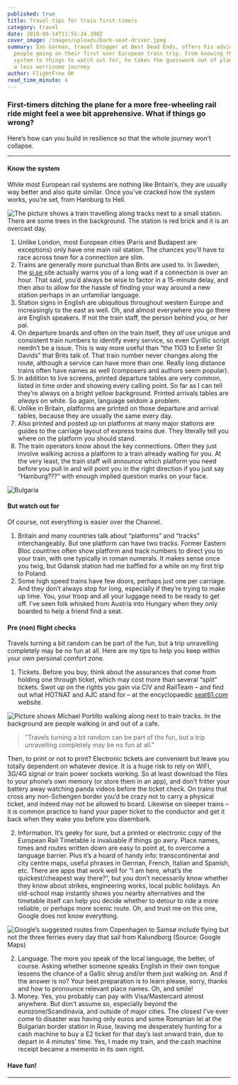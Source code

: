 ```yaml
---
published: true
title: Travel tips for train first-timers
category: travel
date: 2019-08-14T11:55:34.398Z
cover_image: /images/uploads/back-seat-driver.jpeg
summary: Ian Garman, travel blogger at Best Dead Ends, offers his advice for
  people going on their first ever European train trip. From knowing the train
  system to things to watch out for, he takes the guesswork out of planning for
  a less worrisome journey
author: FlightFree UK
read_time_minute: 4
---
```

### First-timers ditching the plane for a more free-wheeling rail ride might feel a wee bit apprehensive. What if things go wrong?

Here’s how can you build in resilience so that the whole journey won’t collapse.

- - -

#### **Know the system**

While most European rail systems are nothing like Britain’s, they are usually way better and also quite similar. Once you’ve cracked how the system works, you’re set, from Hamburg to Hell. 

![The picture shows a train travelling along tracks next to a small station. There are some trees in the background. The station is red brick and it is an overcast day. ](/images/uploads/norway-hell.jpg "Yes, a one-way ticket to Hell is a thing. It’s in Norway")

1. Unlike London, most European cities (Paris and Budapest are exceptions) only have one main rail station. The chances you’ll have to race across town for a connection are slim.
2. Trains are generally more punctual than Brits are used to. In Sweden, the [sj.se ](https://www.sj.se/)site actually warns you of a long wait if a connection is over an hour. That said, you’d always be wise to factor in a 15-minute delay, and then also to allow for the hassle of finding your way around a new station perhaps in an unfamiliar language.
3. Station signs in English are ubiquitous throughout western Europe and increasingly to the east as well. Oh, and almost everywhere you go there are English speakers. If not the train staff, the person behind you, or her pal.
4. On departure boards and often on the train itself, they *all* use unique and consistent train numbers to identify every service, so even Cyrillic script needn’t be a issue. This is way more useful than “the 1103 to Exeter St Davids” that Brits talk of. That train number never changes along the route, although a service can have more than one. Really long distance trains often have names as well (composers and authors seem popular).
5. In addition to live screens, printed departure tables are very common, listed in time order and showing every calling point. So far as I can tell they’re always on a bright yellow background. Printed arrivals tables are *always* on white. So again, language seldom a problem.
6. Unlike in Britain, platforms are printed on those departure and arrival tables, because they are usually the same every day.
7. Also printed and posted up on platforms at many major stations are guides to the carriage layout of express trains due. They literally tell you where on the platform you should stand.
8. The train operators know about the key connections. Often they just involve walking across a platform to a train already waiting for you. At the very least, the train staff will announce which platform you need before you pull in and will point you in the right direction if you just say “Hamburg???” with enough implied question marks on your face.

![](/images/uploads/bulgaria.jpg "Bulgaria ")

#### **But watch out for**

Of course, not everything is easier over the Channel.

1. Britain and many countries talk about “platforms” and “tracks” interchangeably. But one platform can have two tracks. Former Eastern Bloc countries often show platform and track numbers to direct you to your train, with one typically in roman numerals. It makes sense once you twig, but Gdansk station had me baffled for a while on my first trip to Poland.
2. Some high speed trains have few doors, perhaps just one per carriage. And they don’t always stop for long, especially if they’re trying to make up time. You, your troop and all your luggage need to be ready to get off. I’ve seen folk whisked from Austria into Hungary when they only boarded to help a friend find a seat.

#### **Pre (non) flight checks**

Travels turning a bit random can be part of the fun, but a trip unravelling completely may be no fun at all. Here are my tips to help you keep within your own personal comfort zone.

1. Tickets. Before you buy, think about the assurances that come from holding one through ticket, which may cost more than several “split” tickets. Swot up on the rights you gain via CIV and RailTeam – and find out what HOTNAT and AJC stand for – at the encyclopaedic [seat61.com](https://www.seat61.com/Europe-train-travel.htm#The_CIV) website. 

![Picture shows Michael Portillo walking along next to train tracks. In the background are people walking in and out of a cafe. ](/images/uploads/occupational-hazard.jpg "Michael Portillo on the loose: there are no precautions against unexpectedly meeting a walking, talking paint chart boarding a train in central Sweden")

> "Travels turning a bit random can be part of the fun, but a trip unravelling completely may be no fun at all."

Then, to print or not to print? Electronic tickets are convenient but leave you totally dependent on whatever device. It is a huge risk to rely on WIFI, 3G/4G signal or train power sockets working. So at least download the files to your phone’s own memory (or store them in an app), and don’t fritter your battery away watching panda videos before the ticket check. On trains that cross any non-Schengen border you’d be crazy not to carry a physical ticket, and indeed may not be allowed to board. Likewise on sleeper trains – it is common practice to hand your paper ticket to the conductor and get it back when they wake you before you disembark. 

2. Information. It’s geeky for sure, but a printed or electronic copy of the European Rail Timetable is invaluable if things go awry. Place names, times and routes written down are easy to point at, to overcome a language barrier. Plus it’s a hoard of handy info: transcontinental and city centre maps, useful phrases in German, French, Italian and Spanish, etc. There are apps that work well for “I am here, what’s the quickest/cheapest way there?”, but you don’t necessarily know whether they know about strikes, engineering works, local public holidays. An old-school map instantly shows you nearby alternatives and the timetable itself can help you decide whether to detour to ride a more reliable, or perhaps more scenic route. Oh, and trust me on this one, Google does not know everything. 

![](/images/uploads/google-maps-fail.png "Google’s suggested routes from Copenhagen to Samsø include flying but not the three ferries every day that sail from Kalundborg (Source: Google Maps)")

2. Language. The more you speak of the local language, the better, of course. Asking whether someone speaks English in their own tongue lessens the chance of a Gallic shrug and/or them just walking on. And if the answer is no? Your best preparation is to learn please, sorry, thanks and how to pronounce relevant place names. Oh, and smile!
3. Money. Yes, you probably can pay with Visa/Mastercard almost anywhere. But don’t assume so, especially beyond the eurozone/Scandinavia, and outside of major cities. The closest I’ve ever come to disaster was having only euros and some Romanian lei at the Bulgarian border station in Ruse, leaving me desperately hunting for a cash machine to buy a £2 ticket for that day’s last onward train, due to depart in 4 minutes’ time. Yes, I made my train, and the cash machine receipt became a memento in its own right.

#### **Have fun!**

- - -